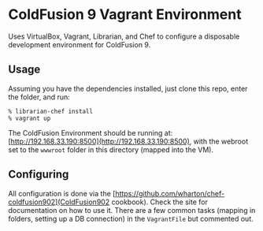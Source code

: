 # ColdFusion 9 Vagrant Environment #

Uses VirtualBox, Vagrant, Librarian, and Chef to configure a disposable development environment for ColdFusion 9. 

## Usage ##

Assuming you have the dependencies installed, just clone this repo, enter the folder, and run:

    % librarian-chef install
    % vagrant up

The ColdFusion Environment should be running at: [http://192.168.33.190:8500](http://192.168.33.190:8500), with the webroot set to the `wwwroot` folder in this directory (mapped into the VM).

## Configuring ##

All configuration is done via the [https://github.com/wharton/chef-coldfusion902](ColdFusion902 cookbook). Check the site for documentation on how to use it. There are a few common tasks (mapping in folders, setting up a DB connection) in the `VagrantFile` but commented out. 